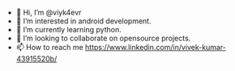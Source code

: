 - 👋 Hi, I’m @viyk4evr
- 👀 I’m interested in android development.
- 🌱 I’m currently learning python.
- 💞️ I’m looking to collaborate on opensource projects.
- 📫 How to reach me https://www.linkedin.com/in/vivek-kumar-43915520b/

<!---
viyk4evr/viyk4evr is a ✨ special ✨ repository because its `README.md` (this file) appears on your GitHub profile.
You can click the Preview link to take a look at your changes.
--->
